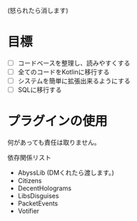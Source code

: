 (怒られたら消します)

# 目標
- [ ] コードベースを整理し、読みやすくする
- [ ] 全てのコードをKotlinに移行する
- [ ] システムを簡単に拡張出来るようにする
- [ ] SQLに移行する

# プラグインの使用
何があっても責任は取りません。

依存関係リスト
- AbyssLib (DMくれたら渡します。)
- Citizens
- DecentHolograms
- LibsDisguises
- PacketEvents
- Votifier